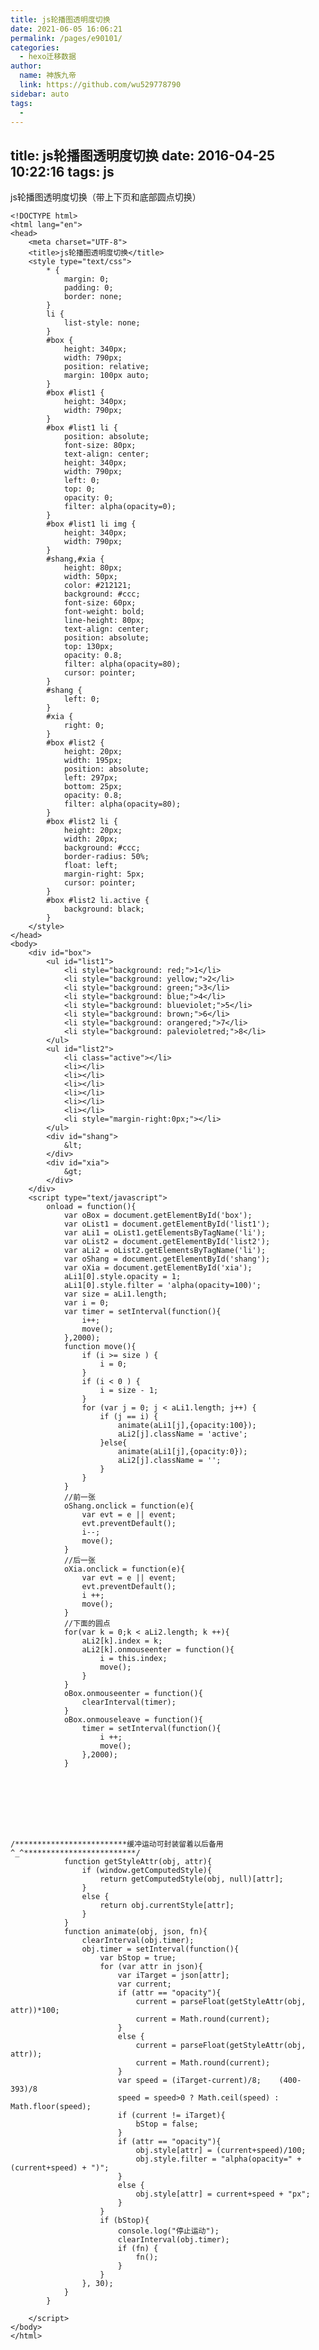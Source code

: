 ```yaml
---
title: js轮播图透明度切换
date: 2021-06-05 16:06:21
permalink: /pages/e90101/
categories: 
  - hexo迁移数据
author: 
  name: 神族九帝
  link: https://github.com/wu529778790
sidebar: auto
tags: 
  - 
---
```

title: js轮播图透明度切换
date: 2016-04-25 10:22:16
tags: js
---

js轮播图透明度切换（带上下页和底部圆点切换）

<!--more-->

    <!DOCTYPE html>
    <html lang="en">
    <head>
        <meta charset="UTF-8">
        <title>js轮播图透明度切换</title>
        <style type="text/css">
            * {
                margin: 0;
                padding: 0;
                border: none;
            }
            li {
                list-style: none;
            }
            #box {
                height: 340px;
                width: 790px;
                position: relative;
                margin: 100px auto;
            }
            #box #list1 {
                height: 340px;
                width: 790px;
            }
            #box #list1 li {
                position: absolute;
                font-size: 80px;
                text-align: center;
                height: 340px;
                width: 790px;
                left: 0;
                top: 0;
                opacity: 0;
                filter: alpha(opacity=0);
            }
            #box #list1 li img {
                height: 340px;
                width: 790px;
            }
            #shang,#xia {
                height: 80px;
                width: 50px;
                color: #212121;
                background: #ccc;
                font-size: 60px;
                font-weight: bold;
                line-height: 80px;
                text-align: center;
                position: absolute;
                top: 130px;
                opacity: 0.8;
                filter: alpha(opacity=80);
                cursor: pointer;
            }
            #shang {
                left: 0;
            }
            #xia {
                right: 0;
            }
            #box #list2 {
                height: 20px;
                width: 195px;
                position: absolute;
                left: 297px;
                bottom: 25px;
                opacity: 0.8;
                filter: alpha(opacity=80);
            }
            #box #list2 li {
                height: 20px;
                width: 20px;
                background: #ccc;
                border-radius: 50%;
                float: left;
                margin-right: 5px;
                cursor: pointer;
            }
            #box #list2 li.active {
                background: black;
            }
        </style>
    </head>
    <body>
        <div id="box">
            <ul id="list1">
                <li style="background: red;">1</li>
                <li style="background: yellow;">2</li>
                <li style="background: green;">3</li>
                <li style="background: blue;">4</li>
                <li style="background: blueviolet;">5</li>
                <li style="background: brown;">6</li>
                <li style="background: orangered;">7</li>
                <li style="background: palevioletred;">8</li>               
            </ul>
            <ul id="list2">
                <li class="active"></li>
                <li></li>
                <li></li>
                <li></li>
                <li></li>
                <li></li>
                <li></li>
                <li style="margin-right:0px;"></li>
            </ul>
            <div id="shang">
                &lt;
            </div>
            <div id="xia">
                &gt;
            </div>
        </div>
        <script type="text/javascript">
            onload = function(){
                var oBox = document.getElementById('box');
                var oList1 = document.getElementById('list1');
                var aLi1 = oList1.getElementsByTagName('li');
                var oList2 = document.getElementById('list2');
                var aLi2 = oList2.getElementsByTagName('li');
                var oShang = document.getElementById('shang');
                var oXia = document.getElementById('xia');
                aLi1[0].style.opacity = 1;
                aLi1[0].style.filter = 'alpha(opacity=100)';
                var size = aLi1.length;
                var i = 0;
                var timer = setInterval(function(){
                    i++;
                    move();
                },2000);
                function move(){
                    if (i >= size ) {
                        i = 0;
                    }
                    if (i < 0 ) {
                        i = size - 1;
                    }
                    for (var j = 0; j < aLi1.length; j++) {
                        if (j == i) {
                            animate(aLi1[j],{opacity:100});
                            aLi2[j].className = 'active';
                        }else{
                            animate(aLi1[j],{opacity:0});
                            aLi2[j].className = '';
                        }
                    }
                }
                //前一张
                oShang.onclick = function(e){
                    var evt = e || event;
                    evt.preventDefault();
                    i--;
                    move();
                }
                //后一张
                oXia.onclick = function(e){
                    var evt = e || event;
                    evt.preventDefault();
                    i ++;
                    move();
                }
                //下面的圆点
                for(var k = 0;k < aLi2.length; k ++){
                    aLi2[k].index = k;
                    aLi2[k].onmouseenter = function(){
                        i = this.index;
                        move();
                    }
                }
                oBox.onmouseenter = function(){
                    clearInterval(timer);
                }
                oBox.onmouseleave = function(){
                    timer = setInterval(function(){
                        i ++;
                        move();
                    },2000);
                }








    /*************************缓冲运动可封装留着以后备用^_^*************************/
                function getStyleAttr(obj, attr){
                    if (window.getComputedStyle){
                        return getComputedStyle(obj, null)[attr]; 
                    }
                    else {
                        return obj.currentStyle[attr];  
                    }
                }
                function animate(obj, json, fn){
                    clearInterval(obj.timer); 
                    obj.timer = setInterval(function(){
                        var bStop = true; 
                        for (var attr in json){
                            var iTarget = json[attr]; 
                            var current;
                            if (attr == "opacity"){ 
                                current = parseFloat(getStyleAttr(obj, attr))*100;
                                current = Math.round(current);
                            }
                            else { 
                                current = parseFloat(getStyleAttr(obj, attr));
                                current = Math.round(current);
                            }
                            var speed = (iTarget-current)/8;    (400-393)/8
                            speed = speed>0 ? Math.ceil(speed) : Math.floor(speed);
                            if (current != iTarget){
                                bStop = false; 
                            }
                            if (attr == "opacity"){ 
                                obj.style[attr] = (current+speed)/100;
                                obj.style.filter = "alpha(opacity=" + (current+speed) + ")";
                            }
                            else { 
                                obj.style[attr] = current+speed + "px";
                            }
                        }
                        if (bStop){
                            console.log("停止运动");
                            clearInterval(obj.timer); 
                            if (fn) {
                                fn(); 
                            }
                        }
                    }, 30);
                }
            }

        </script>
    </body>
    </html>